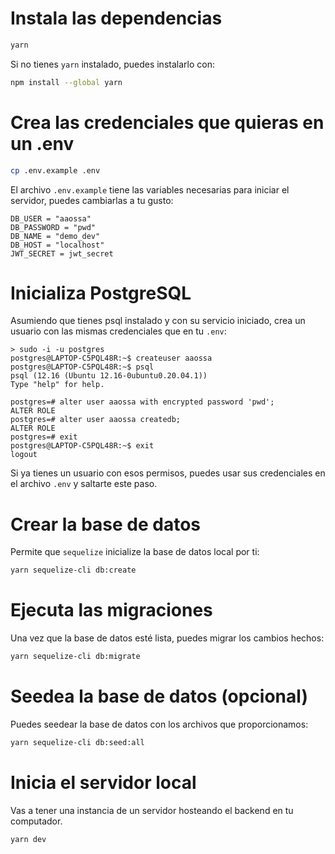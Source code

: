 # Instala las dependencias 

```bash
yarn
```

Si no tienes `yarn` instalado, puedes instalarlo con:
```bash
npm install --global yarn
```

# Crea las credenciales que quieras en un .env

```bash
cp .env.example .env
```

El archivo `.env.example` tiene las variables necesarias para iniciar el servidor, puedes cambiarlas a tu gusto:
```dotenv
DB_USER = "aaossa"
DB_PASSWORD = "pwd"
DB_NAME = "demo_dev"
DB_HOST = "localhost"
JWT_SECRET = jwt_secret
```

# Inicializa PostgreSQL
Asumiendo que tienes psql instalado y con su servicio iniciado, crea un usuario con las mismas credenciales que en tu `.env`:
```
> sudo -i -u postgres
postgres@LAPTOP-C5PQL48R:~$ createuser aaossa
postgres@LAPTOP-C5PQL48R:~$ psql
psql (12.16 (Ubuntu 12.16-0ubuntu0.20.04.1))
Type "help" for help.

postgres=# alter user aaossa with encrypted password 'pwd';
ALTER ROLE
postgres=# alter user aaossa createdb;
ALTER ROLE
postgres=# exit
postgres@LAPTOP-C5PQL48R:~$ exit
logout
```

Si ya tienes un usuario con esos permisos, puedes usar sus credenciales en el archivo `.env` y saltarte este paso.

# Crear la base de datos
Permite que `sequelize` inicialize la base de datos local por ti:
```bash
yarn sequelize-cli db:create
```

# Ejecuta las migraciones
Una vez que la base de datos esté lista, puedes migrar los cambios hechos:
```bash
yarn sequelize-cli db:migrate
```

# Seedea la base de datos (opcional)
Puedes seedear la base de datos con los archivos que proporcionamos:
```bash
yarn sequelize-cli db:seed:all
```

# Inicia el servidor local
Vas a tener una instancia de un servidor hosteando el backend en tu computador.
```bash
yarn dev
```